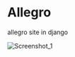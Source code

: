 # Allegro
allegro site in django

![Screenshot_1](https://github.com/turgunovjasur/Allegro/assets/141024944/78dc536f-6a4c-490e-af0d-3223b8331dfd)
